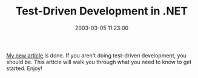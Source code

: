 ﻿---
layout: post
title: "Test-Driven Development in .NET"
comments: false
date: 2003-03-05 11:23:00
updated: 2008-07-06 14:09:27
categories:
 - Technology
tags:
 - tdd
 - agile development
subtext-id: 860ffaa9-7766-4558-99bf-bf427284decf
alias: /blog/Test-Driven-Development-in-NET.aspx
---


[My new article](/articles/1171.aspx) is done. If you aren't doing test-driven development, you should be. This article will walk you through what you need to know to get started. Enjoy! 
